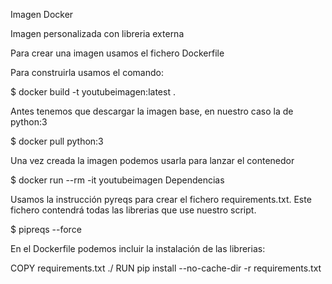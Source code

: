 Imagen Docker

Imagen personalizada con libreria externa

Para crear una imagen usamos el fichero Dockerfile

Para construirla usamos el comando:

$ docker build -t youtubeimagen:latest .

Antes tenemos que descargar la imagen base, en nuestro caso la de python:3

$ docker pull python:3

Una vez creada la imagen podemos usarla para lanzar el contenedor

$ docker run --rm -it youtubeimagen
Dependencias

Usamos la instrucción pyreqs para crear el fichero requirements.txt. Este fichero contendrá todas las librerias que use nuestro script.

$ pipreqs --force

En el Dockerfile podemos incluir la instalación de las librerias:

COPY requirements.txt ./ RUN pip install --no-cache-dir -r requirements.txt